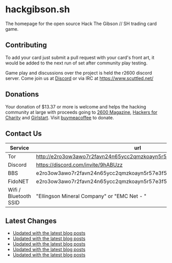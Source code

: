 # hackgibson.sh
The homepage for the open source Hack The Gibson // SH trading card game.


## Contributing

To add your card just submit a pull request with your card's front art, it would be added to the next run of set after community play testing.

Game play and discussions over the project is held the r2600 discord server. Come join us at [Discord](https://discord.com/invite/9hABUzz) or via IRC at https://www.scuttled.net/


## Donations

Your donation of $13.37 or more is welcome and helps the hacking community at large with proceeds going to [2600 Magazine](https://2600.com/), [Hackers for Charity](https://hackersforcharity.org) and [Girlstart](https://girlstart.org).  Visit [buymeacoffee](https://www.buymeacoffee.com/hackgibson.sh) to donate.


## Contact Us

Service | url
-|-
Tor | http://e2ro3ow3awo7r2favn24n65ycc2qmzkoayn5r57e3f56nvjwdcgg32ad.onion
Discord | https://discord.com/invite/9hABUzz
BBS | e2ro3ow3awo7r2favn24n65ycc2qmzkoayn5r57e3f56nvjwdcgg32ad.onion:23
FidoNET | e2ro3ow3awo7r2favn24n65ycc2qmzkoayn5r57e3f56nvjwdcgg32ad.onion:24554
Wifi / Bluetooth SSID | "Ellingson Mineral Company" or "EMC Net - <fidonet address>"

## Latest Changes
<!-- BLOG-POST-LIST:START -->
- [Updated with the latest blog posts](https://github.com/DFW2600/hackgibson.sh/commit/bdec0874663f6e0585c9bbe614573a6ca4ddd43a)
- [Updated with the latest blog posts](https://github.com/DFW2600/hackgibson.sh/commit/1bd9e3615389784ff754166bf32d06ad0d4ed763)
- [Updated with the latest blog posts](https://github.com/DFW2600/hackgibson.sh/commit/614adbb5b2a2d0c154d184e22872968e28a3453d)
- [Updated with the latest blog posts](https://github.com/DFW2600/hackgibson.sh/commit/af128cff9c56e22f6d9d8371a3b573a5388d2a6f)
- [Updated with the latest blog posts](https://github.com/DFW2600/hackgibson.sh/commit/142c5285a4b574ceef2a91d65caa1ed19339f089)
<!-- BLOG-POST-LIST:END -->

